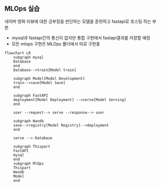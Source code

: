 ## MLOps 실습

네이버 영화 리뷰에 대한 긍부정을 판단하는 모델을 훈련하고 fastapi로 호스팅 하는 부분

- mysql과 fastapi간의 통신이 없지만 통합 구현에서 fastapi결과를 저장할 예정
- 모든 mlops 구현은 MLOps 폴더에서 따로 구현중

```mermaid
flowchart LR
    subgraph mysql
    Database
    end
    Database-->train[Model train]

    subgraph Model[Model Development]
    train-->save[Model Save]
    end

    subgraph FastAPI
    deployment[Model Deployment] -->serve[Model Serving]
    end

    user --request--> serve --response--> user

    subgraph Wandb
    save-->registry[Model Registry]-->deployment
    end

    serve --> Database

    subgraph Thispart
    FastAPI
    mysql
    end
    subgraph MlOps
    Thispart
    Wandb
    Model
    end
```
